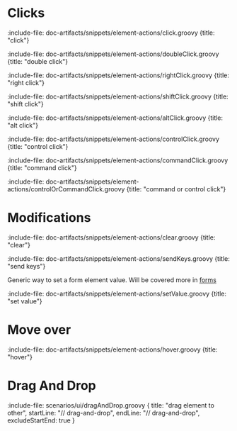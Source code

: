 # Clicks

:include-file: doc-artifacts/snippets/element-actions/click.groovy {title: "click"}

:include-file: doc-artifacts/snippets/element-actions/doubleClick.groovy {title: "double click"}

:include-file: doc-artifacts/snippets/element-actions/rightClick.groovy {title: "right click"}

:include-file: doc-artifacts/snippets/element-actions/shiftClick.groovy {title: "shift click"}

:include-file: doc-artifacts/snippets/element-actions/altClick.groovy {title: "alt click"}

:include-file: doc-artifacts/snippets/element-actions/controlClick.groovy {title: "control click"}

:include-file: doc-artifacts/snippets/element-actions/commandClick.groovy {title: "command click"}

:include-file: doc-artifacts/snippets/element-actions/controlOrCommandClick.groovy {title: "command or control click"}

# Modifications

:include-file: doc-artifacts/snippets/element-actions/clear.groovy {title: "clear"}

:include-file: doc-artifacts/snippets/element-actions/sendKeys.groovy {title: "send keys"}

Generic way to set a form element value. Will be covered more in [forms](browser/forms)

:include-file: doc-artifacts/snippets/element-actions/setValue.groovy {title: "set value"}

# Move over

:include-file: doc-artifacts/snippets/element-actions/hover.groovy {title: "hover"}

# Drag And Drop

:include-file: scenarios/ui/dragAndDrop.groovy {
  title: "drag element to other",
  startLine: "// drag-and-drop",
  endLine: "// drag-and-drop",
  excludeStartEnd: true
}

